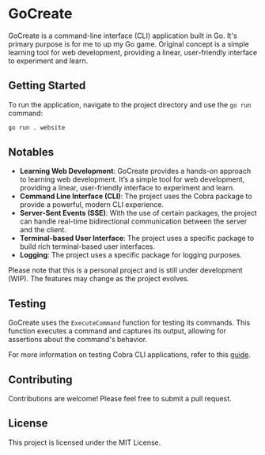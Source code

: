 # GoCreate

GoCreate is a command-line interface (CLI) application built in Go. It's primary purpose is for me to up my Go game. Original concept is a simple learning tool for web development, providing a linear, user-friendly interface to experiment and learn.

## Getting Started

To run the application, navigate to the project directory and use the `go run` command:

```bash
go run . website
```

## Notables

- **Learning Web Development**: GoCreate provides a hands-on approach to learning web development. It’s a simple tool for web development, providing a linear, user-friendly interface to experiment and learn.
- **Command Line Interface (CLI)**: The project uses the Cobra package to provide a powerful, modern CLI experience.
- **Server-Sent Events (SSE)**: With the use of certain packages, the project can handle real-time bidirectional communication between the server and the client.
- **Terminal-based User Interface**: The project uses a specific package to build rich terminal-based user interfaces.
- **Logging**: The project uses a specific package for logging purposes.

Please note that this is a personal project and is still under development (WIP). The features may change as the project evolves.

## Testing

GoCreate uses the `ExecuteCommand` function for testing its commands. This function executes a command and captures its output, allowing for assertions about the command's behavior.

For more information on testing Cobra CLI applications, refer to this [guide](https://jackwrfuller.au/posts/testing-cobra-cli/).

## Contributing

Contributions are welcome! Please feel free to submit a pull request.

## License

This project is licensed under the MIT License.
